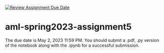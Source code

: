 [![Review Assignment Due Date](https://classroom.github.com/assets/deadline-readme-button-24ddc0f5d75046c5622901739e7c5dd533143b0c8e959d652212380cedb1ea36.svg)](https://classroom.github.com/a/exeQzt0b)
# aml-spring2023-assignment5
The due date is May 2, 2023 11:59 PM. You should submit a .pdf, .py version of the notebook along with the .ipynb for a successful submission.
